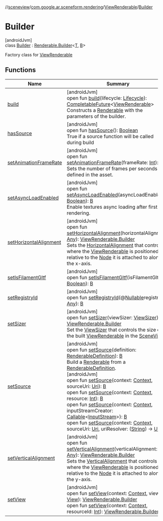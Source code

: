 //[sceneview](../../../../index.md)/[com.google.ar.sceneform.rendering](../../index.md)/[ViewRenderable](../index.md)/[Builder](index.md)

# Builder

[androidJvm]\
class [Builder](index.md) : [Renderable.Builder](../../-renderable/-builder/index.md)&lt;[T](../../-renderable/-builder/index.md), [B](../../-renderable/-builder/index.md)&gt; 

Factory class for [ViewRenderable](../index.md)

## Functions

| Name | Summary |
|---|---|
| [build](build.md) | [androidJvm]<br>open fun [build](build.md)(lifecycle: [Lifecycle](https://developer.android.com/reference/kotlin/androidx/lifecycle/Lifecycle.html)): [CompletableFuture](https://developer.android.com/reference/kotlin/java/util/concurrent/CompletableFuture.html)&lt;[ViewRenderable](../index.md)&gt;<br>Constructs a [Renderable](../../-renderable/index.md) with the parameters of the builder. |
| [hasSource](../../-renderable/-builder/has-source.md) | [androidJvm]<br>open fun [hasSource](../../-renderable/-builder/has-source.md)(): [Boolean](https://developer.android.com/reference/kotlin/java/lang/Boolean.html)<br>True if a source function will be called during build |
| [setAnimationFrameRate](../../-renderable/-builder/set-animation-frame-rate.md) | [androidJvm]<br>open fun [setAnimationFrameRate](../../-renderable/-builder/set-animation-frame-rate.md)(frameRate: [Int](https://kotlinlang.org/api/latest/jvm/stdlib/kotlin/-int/index.html)): [B](../../-renderable/-builder/index.md)<br>Sets the number of frames per seconds defined in the asset. |
| [setAsyncLoadEnabled](../../-renderable/-builder/set-async-load-enabled.md) | [androidJvm]<br>open fun [setAsyncLoadEnabled](../../-renderable/-builder/set-async-load-enabled.md)(asyncLoadEnabled: [Boolean](https://kotlinlang.org/api/latest/jvm/stdlib/kotlin/-boolean/index.html)): [B](../../-renderable/-builder/index.md)<br>Enable textures async loading after first rendering. |
| [setHorizontalAlignment](set-horizontal-alignment.md) | [androidJvm]<br>open fun [setHorizontalAlignment](set-horizontal-alignment.md)(horizontalAlignment: [Any](https://kotlinlang.org/api/latest/jvm/stdlib/kotlin/-any/index.html)): [ViewRenderable.Builder](index.md)<br>Sets the [HorizontalAlignment](../-horizontal-alignment/index.md) that controls where the [ViewRenderable](../index.md) is positioned relative to the [Node](../../../io.github.sceneview.node/-node/index.md) it is attached to along the x-axis. |
| [setIsFilamentGltf](../../-renderable/-builder/set-is-filament-gltf.md) | [androidJvm]<br>open fun [setIsFilamentGltf](../../-renderable/-builder/set-is-filament-gltf.md)(isFilamentGltf: [Boolean](https://kotlinlang.org/api/latest/jvm/stdlib/kotlin/-boolean/index.html)): [B](../../-renderable/-builder/index.md) |
| [setRegistryId](../../-renderable/-builder/set-registry-id.md) | [androidJvm]<br>open fun [setRegistryId](../../-renderable/-builder/set-registry-id.md)(@[Nullable](https://developer.android.com/reference/kotlin/androidx/annotation/Nullable.html)registryId: [Any](https://kotlinlang.org/api/latest/jvm/stdlib/kotlin/-any/index.html)): [B](../../-renderable/-builder/index.md) |
| [setSizer](set-sizer.md) | [androidJvm]<br>open fun [setSizer](set-sizer.md)(viewSizer: [ViewSizer](../../-view-sizer/index.md)): [ViewRenderable.Builder](index.md)<br>Set the [ViewSizer](../../-view-sizer/index.md) that controls the size of the built [ViewRenderable](../index.md) in the [SceneView](../../../io.github.sceneview/-scene-view/index.md). |
| [setSource](../../-renderable/-builder/set-source.md) | [androidJvm]<br>open fun [setSource](../../-renderable/-builder/set-source.md)(definition: [RenderableDefinition](../../-renderable-definition/index.md)): [B](../../-renderable/-builder/index.md)<br>Build a [Renderable](../../-renderable/index.md) from a [RenderableDefinition](../../-renderable-definition/index.md).<br>[androidJvm]<br>open fun [setSource](../../-renderable/-builder/set-source.md)(context: [Context](https://developer.android.com/reference/kotlin/android/content/Context.html), sourceUri: [Uri](https://developer.android.com/reference/kotlin/android/net/Uri.html)): [B](../../-renderable/-builder/index.md)<br>open fun [setSource](../../-renderable/-builder/set-source.md)(context: [Context](https://developer.android.com/reference/kotlin/android/content/Context.html), resource: [Int](https://kotlinlang.org/api/latest/jvm/stdlib/kotlin/-int/index.html)): [B](../../-renderable/-builder/index.md)<br>open fun [setSource](../../-renderable/-builder/set-source.md)(context: [Context](https://developer.android.com/reference/kotlin/android/content/Context.html), inputStreamCreator: [Callable](https://developer.android.com/reference/kotlin/java/util/concurrent/Callable.html)&lt;[InputStream](https://developer.android.com/reference/kotlin/java/io/InputStream.html)&gt;): [B](../../-renderable/-builder/index.md)<br>open fun [setSource](../../-renderable/-builder/set-source.md)(context: [Context](https://developer.android.com/reference/kotlin/android/content/Context.html), sourceUri: [Uri](https://developer.android.com/reference/kotlin/android/net/Uri.html), uriResolver: ([String](https://developer.android.com/reference/kotlin/java/lang/String.html)) -&gt; [Uri](https://developer.android.com/reference/kotlin/android/net/Uri.html)): [B](../../-renderable/-builder/index.md) |
| [setVerticalAlignment](set-vertical-alignment.md) | [androidJvm]<br>open fun [setVerticalAlignment](set-vertical-alignment.md)(verticalAlignment: [Any](https://kotlinlang.org/api/latest/jvm/stdlib/kotlin/-any/index.html)): [ViewRenderable.Builder](index.md)<br>Sets the [VerticalAlignment](../-vertical-alignment/index.md) that controls where the [ViewRenderable](../index.md) is positioned relative to the [Node](../../../io.github.sceneview.node/-node/index.md) it is attached to along the y-axis. |
| [setView](set-view.md) | [androidJvm]<br>open fun [setView](set-view.md)(context: [Context](https://developer.android.com/reference/kotlin/android/content/Context.html), view: [View](https://developer.android.com/reference/kotlin/android/view/View.html)): [ViewRenderable.Builder](index.md)<br>open fun [setView](set-view.md)(context: [Context](https://developer.android.com/reference/kotlin/android/content/Context.html), resourceId: [Int](https://kotlinlang.org/api/latest/jvm/stdlib/kotlin/-int/index.html)): [ViewRenderable.Builder](index.md) |
